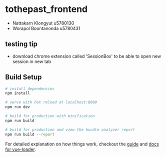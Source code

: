 # tothepast_frontend

* Nattakarn Klongyut u5780130
* Worapol Boontanonda u5780431


## testing tip
* download chrome extension called 'SessionBox' to be able to open new session in new tab

## Build Setup

``` bash
# install dependencies
npm install

# serve with hot reload at localhost:8080
npm run dev

# build for production with minification
npm run build

# build for production and view the bundle analyzer report
npm run build --report
```

For detailed explanation on how things work, checkout the [guide](http://vuejs-templates.github.io/webpack/) and [docs for vue-loader](http://vuejs.github.io/vue-loader).

